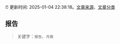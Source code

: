 :alarm_clock: 更新时间: 2025-01-04 22:38:18。[文章来源](/README.md)、[文章分类](/TAGS.md)

## 报告


> 关键字：`报告`、`月报`



